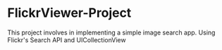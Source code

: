 # FlickrViewer-Project
This project involves in implementing a simple image search app. Using Flickr's Search API and UICollectionView
